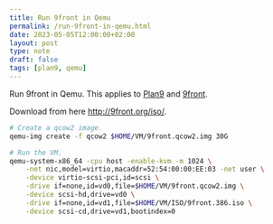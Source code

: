 ```yaml
---
title: Run 9front in Qemu
permalink: /run-9front-in-qemu.html
date: 2023-05-05T12:00:00+02:00
layout: post
type: note
draft: false
tags: [plan9, qemu]
---
```


Run 9front in Qemu. This applies to [Plan9](https://9p.io/plan9/) and
[9front](https://9front.org/).

Download from here http://9front.org/iso/.

```sh
# Create a qcow2 image.
qemu-img create -f qcow2 $HOME/VM/9front.qcow2.img 30G

# Run the VM.
qemu-system-x86_64 -cpu host -enable-kvm -m 1024 \
    -net nic,model=virtio,macaddr=52:54:00:00:EE:03 -net user \
    -device virtio-scsi-pci,id=scsi \
    -drive if=none,id=vd0,file=$HOME/VM/9front.qcow2.img \
    -device scsi-hd,drive=vd0 \
    -drive if=none,id=vd1,file=$HOME/VM/ISO/9front.386.iso \
    -device scsi-cd,drive=vd1,bootindex=0
```

